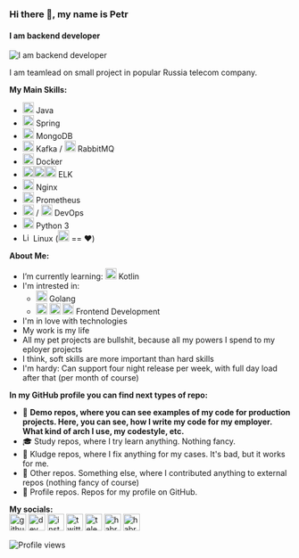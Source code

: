 ### Hi there 👋, my name is Petr
#### I am backend developer
![I am backend developer](https://keptelr.github.io/img/logo6.png)

I am teamlead on small project in popular Russia telecom company.

**My Main Skills:**
- <img src='https://keptelr.github.io/icons/java.svg' alt='Java' height='20'> Java 
- <img src='https://keptelr.github.io/icons/springio.svg' alt='Spring' height='20'> Spring 
- <img src='https://keptelr.github.io/icons/mongodb.svg' alt='MongoDB' height='20'> MongoDB
- <img src='https://keptelr.github.io/icons/kafka.svg' alt='Kafka' height='20'> Kafka / <img src='https://keptelr.github.io/icons/rmq.svg' alt='rmq' height='20'> RabbitMQ
- <img src='https://keptelr.github.io/icons/docker.svg' alt='Docker' height='20'> Docker 
- <img src='https://keptelr.github.io/icons/elastic.svg' alt='Elasticsearch' height='20'><img src='https://keptelr.github.io/icons/logstash.svg' alt='Logstash' height='20'><img src='https://keptelr.github.io/icons/kibana.svg' alt='Kibana' height='20'> ELK
- <img src='https://keptelr.github.io/icons/nginx.svg' alt='Nginx' height='20'> Nginx
- <img src='https://keptelr.github.io/icons/prometheusio.svg' alt='Prometheus' height='20'> Prometheus
- <img src='https://keptelr.github.io/icons/gitlab.svg' alt='Gitlab' height='20'> / <img src='https://keptelr.github.io/icons/jenkins.svg' alt='Jenkins' height='20'> DevOps
- <img src='https://keptelr.github.io/icons/python.svg' alt='Python' height='20'> Python 3
- <img src='https://keptelr.github.io/icons/linux.svg' alt='Linux' height='15'> Linux (<img src='https://keptelr.github.io/icons/ubuntu.svg' alt='Ubuntu' height='20'> == ❤️)

**About Me:**
- I’m currently learning: <img src='https://keptelr.github.io/icons/kotlin.svg' alt='Kotlin' height='20'> Kotlin
- I'm intrested in:
  - <img src='https://keptelr.github.io/icons/go.svg' alt='Go' height='20'> Golang
  - <img src='https://keptelr.github.io/icons/typescript.svg' alt='Typescript' height='20'> <img src='https://keptelr.github.io/icons/angular.svg' alt='Angular' height='20'> <img src='https://keptelr.github.io/icons/react.svg' alt='ReactJs' height='20'> Frontend Development
- I'm in love with technologies
- My work is my life
- All my pet projects are bullshit, because all my powers I spend to my eployer projects
- I think, soft skills are more important than hard skills
- I'm hardy: Can support four night release per week, with full day load after that (per month of course)

**In my GitHub profile you can find next types of repo:**
- 🎥 **Demo repos, where you can see examples of my code for production projects. Here, you can see, how I write my code for my employer. What kind of arch I use, my codestyle, etc.**
- 🎓 Study repos, where I try learn anything. Nothing fancy.  
- 💩 Kludge repos, where I fix anything for my cases. It's bad, but it works for me.
- 🎲 Other repos. Something else, where I contributed anything to external repos (nothing fancy of course)
- 🤔 Profile repos. Repos for my profile on GitHub.

**My socials:** <br>
[<img src='https://keptelr.github.io/icons/github.svg' alt='github' height='30'>](https://github.com/keptelr)  [<img src='https://keptelr.github.io/icons/devto.svg' alt='dev' height='30'>](https://dev.to/keptelr)  [<img src='https://keptelr.github.io/icons/instagram.svg' alt='instagram' height='30'>](https://www.instagram.com/keptelr/)  [<img src='https://keptelr.github.io/icons/twitter.svg' alt='twitter' height='30'>](https://twitter.com/keptelr) [<img src='https://keptelr.github.io/icons/telegram.svg' alt='telegram' height='30'>](http://t.me/keptelr) [<img src='https://keptelr.github.io/icons/habr.png' alt='habr' height='30'>](https://habr.com/ru/users/keptelr/) [<img src='https://keptelr.github.io/icons/linkedin.svg' alt='habr' height='30'>](https://www.linkedin.com/in/petrbelyakov/)

![Profile views](https://gpvc.arturio.dev/keptelr)  
